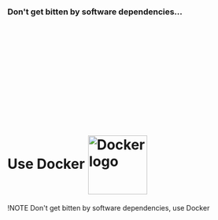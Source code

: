 <h3 class='fragment' >Don't get bitten by software dependencies...</h3>

<br/>
<br/>
<br/>
<br/>
<br/>
<br/>
<br/>
<br/>
<br/>
<br/>
<br/>

<h1 class='fragment'>
  Use Docker
  <img src='images/docker-logo.png' height=120px; alt='Docker logo' style='vertical-align:middle;'/>
</h1>

!NOTE
Don't get bitten by software dependencies, use Docker
